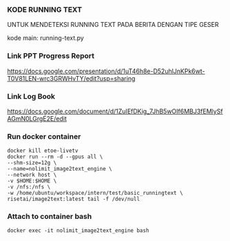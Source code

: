 ### KODE RUNNING TEXT

UNTUK MENDETEKSI RUNNING TEXT PADA BERITA DENGAN TIPE GESER

kode main: running-text.py

### Link PPT Progress Report
https://docs.google.com/presentation/d/1uT46h8e-D52uhlJnKPk6wt-T0V81LEN-wrc3GRWHvTY/edit?usp=sharing

### Link Log Book
https://docs.google.com/document/d/1ZuIEfDKig_7JhB5wOIf6MBJ3fEMlySfAGmN0LGrgE2E/edit

### Run docker container
```
docker kill etoe-livetv
docker run --rm -d --gpus all \
--shm-size=12g \
--name=nolimit_image2text_engine \
--network host \
-v $HOME:$HOME \
-v /nfs:/nfs \
-w /home/ubuntu/workspace/intern/test/basic_runningtext \
risetai/image2text:latest tail -f /dev/null
```

### Attach to container bash
```
docker exec -it nolimit_image2text_engine bash
```
